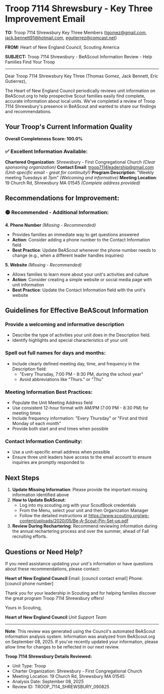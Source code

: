 # Troop 7114 Shrewsbury - Key Three Improvement Email

**TO:** Troop 7114 Shrewsbury Key Three Members (tgomez@gmail.com, jack.bennett91@hotmail.com, egutierrez@comcast.net)

**FROM:** Heart of New England Council, Scouting America

**SUBJECT:** Troop 7114 Shrewsbury - BeAScout Information Review - Help Families Find Your Troop

---

Dear Troop 7114 Shrewsbury Key Three (Thomas Gomez, Jack Bennett, Eric Gutierrez),

The Heart of New England Council periodically reviews unit information on BeAScout.org to help prospective Scout families easily find complete, accurate information about local units. We've completed a review of Troop 7114 Shrewsbury's presence in BeAScout and wanted to share our findings and recommendations.

## Your Troop's Current Information Quality

**Overall Completeness Score: 100.0%**

### ✅ **Excellent Information Available:**
**Chartered Organization**: Shrewsbury - First Congregational Church *(Clear sponsoring organization)*
**Contact Email**: troop7114leadership@gmail.com *(Unit-specific email - great for continuity!)*
**Program Description**: "Weekly meeting Tuesdays at 7pm" *(Welcoming and informative)*
**Meeting Location**: 19 Church Rd, Shrewsbury MA 01545 *(Complete address provided)*

## Recommendations for Improvement:

### 🟡 **Recommended - Additional Information:**

**4. Phone Number** *(Missing - Recommended)*
- Provides families an immediate way to get questions answered
- **Action**: Consider adding a phone number to the Contact Information field
- **Best Practice**: Update BeAScout whenever the phone number needs to change (e.g., when a different leader handles inquiries)

**5. Website** *(Missing - Recommended)*
- Allows families to learn more about your unit's activities and culture
- **Action**: Consider creating a simple website or social media page with unit information
- **Best Practice**: Update the Contact Information field with the unit's website

## Guidelines for Effective BeAScout Information

### **Provide a welcoming and informative description**
- Describe the type of activities your unit does in the Description field.
- Identify highlights and special characteristics of your unit

### **Spell out full names for days and months:**
- Include clearly defined meeting day, time, and frequency in the Description field:
  - "Every Thursday, 7:00 PM - 8:30 PM, during the school year"
  - Avoid abbreviations like "Thurs." or "Thu"

### **Meeting Information Best Practices:**
- Populate the Unit Meeting Address field
- Use consistent 12-hour format with AM/PM (7:00 PM - 8:30 PM) for meeting times
- Include frequency information: "Every Thursday" or "First and third Monday of each month"
- Provide both start and end times when possible

### **Contact Information Continuity:**
- Use a unit-specific email address when possible
- Ensure three unit leaders have access to the email account to ensure inquiries are promptly responded to

## Next Steps

1. **Update Missing Information**: Please provide the important missing information identified above
2. **How to Update BeAScout**: 
   - Log into my.scouting.org with your ScoutBook credentials
   - From the Menu, select your unit and then Organization Manager
   - Follow the detailed instructions at
     https://www.scouting.org/wp-content/uploads/2020/05/Be-A-Scout-Pin-Set-up.pdf
3. **Review During Rechartering**: Recommend reviewing information during the annual rechartering process and over the summer, ahead of Fall recruiting efforts.

## Questions or Need Help?

If you need assistance updating your unit's information or have questions about these recommendations, please contact:

**Heart of New England Council**
Email: [council contact email]
Phone: [council phone number]

Thank you for your leadership in Scouting and for helping families discover the great program Troop 7114 Shrewsbury offers!

Yours in Scouting,

**Heart of New England Council**
*Unit Support Team*

---

**Note**: This review was generated using the Council's automated BeAScout information analysis system. Information was analyzed from BeAScout.org on September 08, 2025. If you've recently updated your information, please allow time for changes to be reflected in our next review.

**Troop 7114 Shrewsbury Details Reviewed:**
- Unit Type: Troop
- Charter Organization: Shrewsbury - First Congregational Church
- Meeting Location: 19 Church Rd, Shrewsbury MA 01545
- Analysis Date: September 08, 2025
- Review ID: TROOP_7114_SHREWSBURY_090825